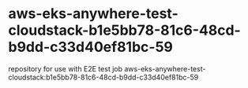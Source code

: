 # aws-eks-anywhere-test-cloudstack-b1e5bb78-81c6-48cd-b9dd-c33d40ef81bc-59
repository for use with E2E test job aws-eks-anywhere-test-cloudstack:b1e5bb78-81c6-48cd-b9dd-c33d40ef81bc-59

